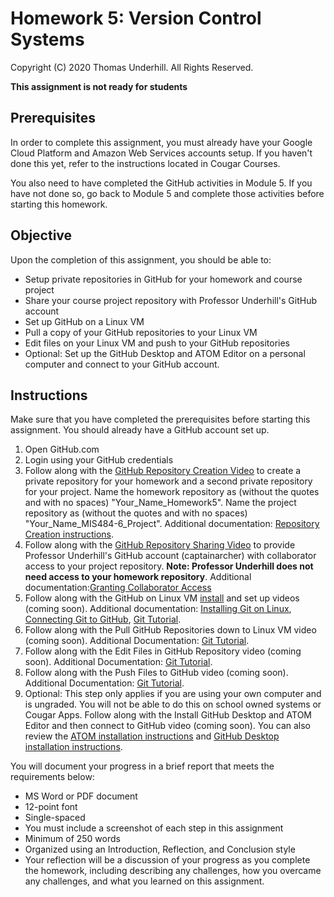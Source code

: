 # Homework 5: Version Control Systems
Copyright (C) 2020 Thomas Underhill.  All Rights Reserved.

****This assignment is not ready for students****
## Prerequisites
In order to complete this assignment, you must already have your Google Cloud Platform and Amazon Web Services accounts setup.  If you haven't done this yet, refer to the instructions located in Cougar Courses.  

You also need to have completed the GitHub activities in Module 5.  If you have not done so, go back to Module 5 and complete those activities before starting this homework.


## Objective
Upon the completion of this assignment, you should be able to:
<ul>
  <li>Setup private repositories in GitHub for your homework and course project
  <li>Share your course project repository with Professor Underhill's GitHub account
  <li>Set up GitHub on a Linux VM
  <li>Pull a copy of your GitHub repositories to your Linux VM
  <li>Edit files on your Linux VM and push to your GitHub repositories
  <li>Optional: Set up the GitHub Desktop and ATOM Editor on a personal computer and connect to your GitHub account.
</ul>

## Instructions
Make sure that you have completed the prerequisites before starting this assignment.  You should already have a GitHub account set up.
1. Open GitHub.com
2. Login using your GitHub credentials
3. Follow along with the [GitHub Repository Creation Video](https://youtu.be/gTjy-QwL5JU) to create a private repository for your homework and a second private repository for your project.  Name the homework repository as (without the quotes and with no spaces) "Your_Name_Homework5".  Name the project repository as (without the quotes and with no spaces) "Your_Name_MIS484-6_Project".  Additional documentation: [Repository Creation instructions](https://docs.github.com/en/free-pro-team@latest/github/creating-cloning-and-archiving-repositories/creating-a-new-repository).
4. Follow along with the [GitHub Repository Sharing Video](https://youtu.be/_I8slltil1c) to provide Professor Underhill's GitHub account (captainarcher) with collaborator access to your project repository.  <b>Note: Professor Underhill does not need access to your homework repository</b>.  Additional documentation:[Granting Collaborator Access](https://docs.github.com/en/free-pro-team@latest/github/setting-up-and-managing-your-github-user-account/inviting-collaborators-to-a-personal-repository)
5. Follow along with the GitHub on Linux VM [install](https://youtu.be/DqeUqV66i5A) and set up videos (coming soon).  Additional documentation: [Installing Git on Linux](https://git-scm.com/book/en/v2/Getting-Started-Installing-Git), [Connecting Git to GitHub](https://docs.github.com/en/free-pro-team@latest/github/getting-started-with-github/set-up-git#next-steps-authenticating-with-github-from-git), [Git Tutorial](https://opensource.com/article/18/1/step-step-guide-git).
6. Follow along with the Pull GitHub Repositories down to Linux VM video (coming soon).  Additional Documentation: [Git Tutorial](https://opensource.com/article/18/1/step-step-guide-git).
7. Follow along with the Edit Files in GitHub Repository video (coming soon).  Additional Documentation: [Git Tutorial](https://opensource.com/article/18/1/step-step-guide-git).
8. Follow along with the Push Files to GitHub video (coming soon).  Additional Documentation: [Git Tutorial](https://opensource.com/article/18/1/step-step-guide-git).
9. Optional: This step only applies if you are using your own computer and is ungraded.  You will not be able to do this on school owned systems or Cougar Apps.  Follow along with the Install GitHub Desktop and ATOM Editor and then connect to GitHub video (coming soon).  You can also review the [ATOM installation instructions](https://atom.io/) and [GitHub Desktop installation instructions](https://docs.github.com/en/free-pro-team@latest/desktop/installing-and-configuring-github-desktop/installing-github-desktop).

You will document your progress in a brief report that meets the requirements below:
<ul>
  <li>MS Word or PDF document
  <li>12-point font
  <li>Single-spaced
  <li>You must include a screenshot of each step in this assignment
  <li>Minimum of 250 words
  <li>Organized using an Introduction, Reflection, and Conclusion style
  <li>Your reflection will be a discussion of your progress as you complete the homework, including describing any challenges, how you overcame any challenges, and what you learned on this assignment.
</ul>
